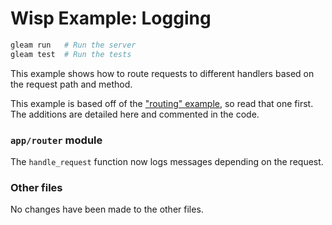 # Wisp Example: Logging

```sh
gleam run   # Run the server
gleam test  # Run the tests
```

This example shows how to route requests to different handlers based on the
request path and method.

This example is based off of the ["routing" example](routing), so read that
one first. The additions are detailed here and commented in the code.

[hello]: https://github.com/lpil/wisp/tree/main/examples/1-routing

### `app/router` module

The `handle_request` function now logs messages depending on the request.

### Other files

No changes have been made to the other files.
